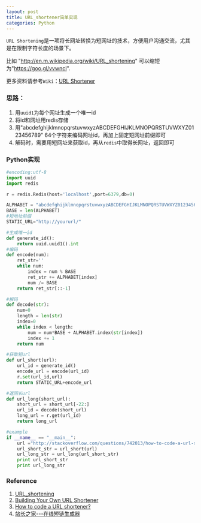 ```yaml
---
layout: post
title: URL_shortener简单实现
categories: Python
---
```

`URL Shortening`是一项将长网址转换为短网址的技术，方便用户沟通交流，尤其是在限制字符长度的场景下。  

比如 "http://en.m.wikipedia.org/wiki/URL_shortening" 可以缩短为"https://goo.gl/vvwncI".  

更多资料请参考`Wiki`：[URL Shortener](https://en.wikipedia.org/wiki/URL_shortening "URL Shortener")  

### 思路：
1. 用`uuid1`为每个网址生成一个唯一id  
2. 将id和网址用redis存储
3. 用"abcdefghijklmnopqrstuvwxyzABCDEFGHIJKLMNOPQRSTUVWXYZ0123456789" 64个字符来编码网址id，再加上固定短网址前缀即可  
4. 解码时，需要用短网址来获取id，再从`redis`中取得长网址，返回即可   

### Python实现
```python
#encoding:utf-8
import uuid
import redis

r = redis.Redis(host='localhost',port=6379,db=0)

ALPHABET = "abcdefghijklmnopqrstuvwxyzABCDEFGHIJKLMNOPQRSTUVWXYZ0123456789"
BASE = len(ALPHABET)
#短地址前缀
STATIC_URL="http://yoururl/"

#生成唯一id
def generate_id():
    return uuid.uuid1().int
#编码
def encode(num):
    ret_str=''
    while num:
        index = num % BASE
        ret_str += ALPHABET[index]
        num /= BASE
    return ret_str[::-1]

#解码
def decode(str):
    num=0
    length = len(str)
    index=0
    while index < length:
        num = num*BASE + ALPHABET.index(str[index])
        index += 1
    return num

#获取短url
def url_short(url):
    url_id = generate_id()
    encode_url = encode(url_id)
    r.set(url_id,url)
    return STATIC_URL+encode_url

#返回长url
def url_long(short_url):
    short_url = short_url[-22:]
    url_id = decode(short_url)
    long_url = r.get(url_id)
    return long_url

#example
if __name__ == "__main__":
    url ="http://stackoverflow.com/questions/742013/how-to-code-a-url-shortener"
    url_short_str = url_short(url)
    url_long_str = url_long(url_short_str)
    print url_short_str
    print url_long_str
```

### Reference
1. [URL_shortening](https://en.wikipedia.org/wiki/URL_shortening "URL_shortening")
2. [Building Your Own URL Shortener](https://www.sitepoint.com/building-your-own-url-shortener/ "Building Your Own URL Shortener")
3. [How to code a URL shortener?](http://stackoverflow.com/questions/742013/how-to-code-a-url-shortener "How to code a URL shortener?")
4. [站长之家---在线短链生成器](http://tool.chinaz.com/tools/dwz.aspx)